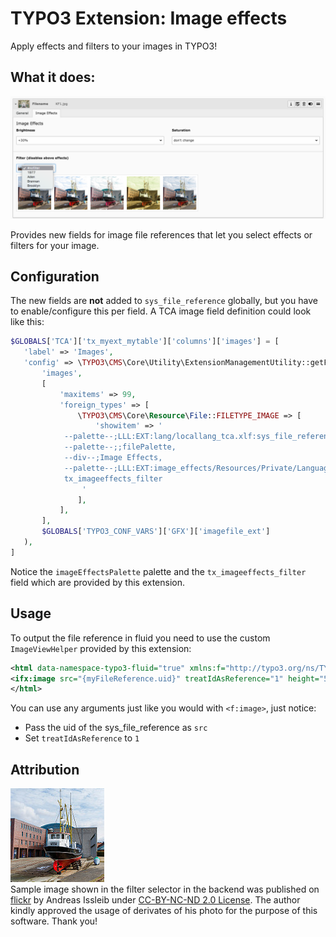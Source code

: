 # TYPO3 Extension: Image effects
 
Apply effects and filters to your images in TYPO3!

## What it does:

![Sample Image](docs/img/backend_screenshot.png)

Provides new fields for image file references that let you select effects or filters for your image.

## Configuration

The new fields are **not** added to `sys_file_reference` globally, but you have to enable/configure this per field.
A TCA image field definition could look like this:

````php
$GLOBALS['TCA']['tx_myext_mytable']['columns']['images'] = [
   'label' => 'Images',
   'config' => \TYPO3\CMS\Core\Utility\ExtensionManagementUtility::getFileFieldTCAConfig(
       'images',
       [
           'maxitems' => 99,
           'foreign_types' => [
               \TYPO3\CMS\Core\Resource\File::FILETYPE_IMAGE => [
                   'showitem' => '
            --palette--;LLL:EXT:lang/locallang_tca.xlf:sys_file_reference.imageoverlayPalette;imageoverlayPalette,
            --palette--;;filePalette,
            --div--;Image Effects,
            --palette--;LLL:EXT:image_effects/Resources/Private/Language/locallang_db.xlf:sys_file_reference.imageEffectsPalette;imageEffectsPalette,
            tx_imageeffects_filter
                '
               ],
           ],
       ],
       $GLOBALS['TYPO3_CONF_VARS']['GFX']['imagefile_ext']
   ),
]
````

Notice the `imageEffectsPalette` palette and the `tx_imageeffects_filter` field which are provided by this extension.

## Usage

To output the file reference in fluid you need to use the custom `ImageViewHelper` provided by this extension:

````xml
<html data-namespace-typo3-fluid="true" xmlns:f="http://typo3.org/ns/TYPO3/Fluid/ViewHelpers" xmlns:ifx="http://typo3.org/ns/Smichaelsen/ImageEffects/ViewHelpers">
<ifx:image src="{myFileReference.uid}" treatIdAsReference="1" height="540" />
</html>
````

You can use any arguments just like you would with `<f:image>`, just notice:

* Pass the uid of the sys_file_reference as `src`
* Set `treatIdAsReference` to `1`

## Attribution

![Sample Image](Resources/Public/Images/sample_nofilter.jpg)<br>
Sample image shown in the filter selector in the backend was published on [flickr](https://www.flickr.com/photos/a-issleib/9348841209/) by Andreas Issleib under
[CC-BY-NC-ND 2.0 License](https://creativecommons.org/licenses/by-nc-nd/2.0/). The author kindly approved the usage of derivates
of his photo for the purpose of this software. Thank you!
